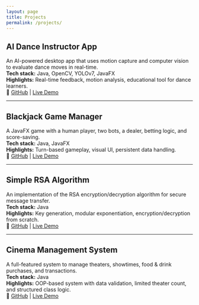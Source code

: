 ```yaml
---
layout: page
title: Projects
permalink: /projects/
---
```


## AI Dance Instructor App  
An AI-powered desktop app that uses motion capture and computer vision to evaluate dance moves in real-time.  
**Tech stack:** Java, OpenCV, YOLOv7, JavaFX  
**Highlights:** Real-time feedback, motion analysis, educational tool for dance learners.  
🔗 [GitHub](https://github.com/AniaNiedzialek/ai-dance-instructor) | [Live Demo](#)

---

## Blackjack Game Manager  
A JavaFX game with a human player, two bots, a dealer, betting logic, and score-saving.  
**Tech stack:** Java, JavaFX  
**Highlights:** Turn-based gameplay, visual UI, persistent data handling.  
🔗 [GitHub](https://github.com/AniaNiedzialek/blackjack-game-manager) | [Live Demo](#)

---

## Simple RSA Algorithm  
An implementation of the RSA encryption/decryption algorithm for secure message transfer.  
**Tech stack:** Java  
**Highlights:** Key generation, modular exponentiation, encryption/decryption from scratch.  
🔗 [GitHub](https://github.com/AniaNiedzialek/simple-rsa-algorithm) | [Live Demo](#)

---

## Cinema Management System  
A full-featured system to manage theaters, showtimes, food & drink purchases, and transactions.  
**Tech stack:** Java  
**Highlights:** OOP-based system with data validation, limited theater count, and structured class logic.  
🔗 [GitHub](https://github.com/AniaNiedzialek/cinema-management-system) | [Live Demo](#)
